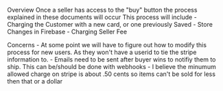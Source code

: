 Overview
    Once a seller has access to the "buy" button the process explained in these documents will occur
    This process will include
    - Charging the Customer with a new card, or one previously Saved
    - Store Changes in Firebase
    - Charging Seller Fee
    



Concerns
    - At some point we will have to figure out how to modify this process for new users. As they won't have a userid to tie the stripe information to. 
    - Emails need to be sent after buyer wins to notifiy them to ship. This can be/should be done with webhooks
    - I believe the minumum allowed charge on stripe is about .50 cents so items can't be sold for less then that or a dollar






